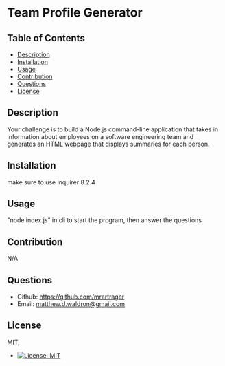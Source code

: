 # Team Profile Generator

  ## Table of Contents 
  - [Description](#description)
  - [Installation](#installation)
  - [Usage](#usage)
  - [Contribution](#contribution)
  - [Questions](#questions)
  - [License](#license) 

  ## Description
  Your challenge is to build a Node.js command-line application that takes in information about employees on a software engineering team and generates an HTML webpage that displays summaries for each person.

  ## Installation 
  make sure to use inquirer 8.2.4

  ## Usage 
  "node index.js" in cli to start the program, then answer the questions

  ## Contribution 
  N/A

  ## Questions 
  - Github: https://github.com/mrartrager
  - Email: matthew.d.waldron@gmail.com

  ## License
  MIT, 
  - [![License: MIT](https://img.shields.io/badge/License-MIT-yellow.svg)](https://opensource.org/licenses/MIT)